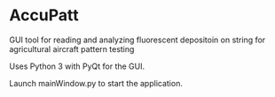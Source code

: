 # AccuPatt
GUI tool for reading and analyzing fluorescent depositoin on string for agricultural aircraft pattern testing

Uses Python 3 with PyQt for the GUI. 

Launch mainWindow.py to start the application.

